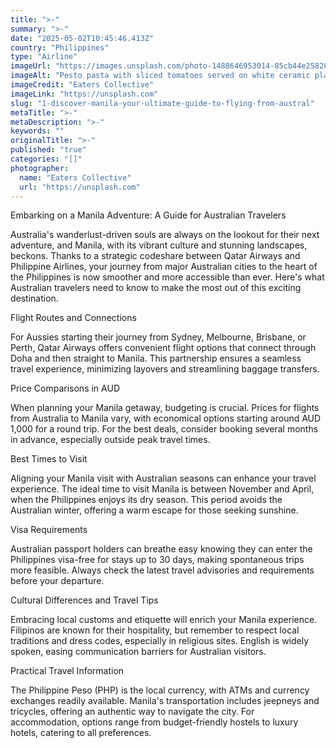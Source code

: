 ```yaml
---
title: ">-"
summary: ">-"
date: "2025-05-02T10:45:46.413Z"
country: "Philippines"
type: "Airline"
imageUrl: "https://images.unsplash.com/photo-1488646953014-85cb44e25828?q=80&w=1935&auto=format&fit=crop&ixlib=rb-4.0.3&ixid=M3wxMjA3fDB8MHxwaG90by1wYWdlfHx8fGVufDB8fHx8fA%3D%3D"
imageAlt: "Pesto pasta with sliced tomatoes served on white ceramic plate"
imageCredit: "Eaters Collective"
imageLink: "https://unsplash.com"
slug: "1-discover-manila-your-ultimate-guide-to-flying-from-austral"
metaTitle: ">-"
metaDescription: ">-"
keywords: ""
originalTitle: ">-"
published: "true"
categories: "[]"
photographer:
  name: "Eaters Collective"
  url: "https://unsplash.com"
---
```






Embarking on a Manila Adventure: A Guide for Australian Travelers

Australia's wanderlust-driven souls are always on the lookout for their next adventure, and Manila, with its vibrant culture and stunning landscapes, beckons. Thanks to a strategic codeshare between Qatar Airways and Philippine Airlines, your journey from major Australian cities to the heart of the Philippines is now smoother and more accessible than ever. Here's what Australian travelers need to know to make the most out of this exciting destination.

Flight Routes and Connections

For Aussies starting their journey from Sydney, Melbourne, Brisbane, or Perth, Qatar Airways offers convenient flight options that connect through Doha and then straight to Manila. This partnership ensures a seamless travel experience, minimizing layovers and streamlining baggage transfers.

Price Comparisons in AUD

When planning your Manila getaway, budgeting is crucial. Prices for flights from Australia to Manila vary, with economical options starting around AUD 1,000 for a round trip. For the best deals, consider booking several months in advance, especially outside peak travel times.

Best Times to Visit

Aligning your Manila visit with Australian seasons can enhance your travel experience. The ideal time to visit Manila is between November and April, when the Philippines enjoys its dry season. This period avoids the Australian winter, offering a warm escape for those seeking sunshine.

Visa Requirements

Australian passport holders can breathe easy knowing they can enter the Philippines visa-free for stays up to 30 days, making spontaneous trips more feasible. Always check the latest travel advisories and requirements before your departure.

Cultural Differences and Travel Tips

Embracing local customs and etiquette will enrich your Manila experience. Filipinos are known for their hospitality, but remember to respect local traditions and dress codes, especially in religious sites. English is widely spoken, easing communication barriers for Australian visitors.

Practical Travel Information

The Philippine Peso (PHP) is the local currency, with ATMs and currency exchanges readily available. Manila's transportation includes jeepneys and tricycles, offering an authentic way to navigate the city. For accommodation, options range from budget-friendly hostels to luxury hotels, catering to all preferences.
